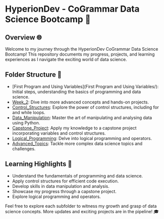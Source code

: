 # HyperionDev - CoGrammar Data Science Bootcamp 🚀

## Overview 🌐
Welcome to my journey through the HyperionDev CoGrammar Data Science Bootcamp! This repository documents my progress, projects, and learning experiences as I navigate the exciting world of data science.

## Folder Structure 📂
- [First Program and Using Variables](First Program and Using Variables/): Initial steps, understanding the basics of programming and data science.
- [Week_2](Week_2/): Dive into more advanced concepts and hands-on projects.
- [Control_Structures](Control_Structures/): Explore the power of control structures, including for and while loops.
- [Data_Manipulation](Data_Manipulation/): Master the art of manipulating and analysing data using Python.
- [Capstone_Project](Capstone_Project/): Apply my knowledge to a capstone project incorporating variables and control structures.
- [Logical_Programming](Logical_Programming/): Delve into logical programming and operators.
- [Advanced_Topics](Advanced_Topics/): Tackle more complex data science topics and challenges.

## Learning Highlights 🚀
- Understand the fundamentals of programming and data science.
- Apply control structures for efficient code execution.
- Develop skills in data manipulation and analysis.
- Showcase my progress through a capstone project.
- Explore logical programming and operators.

Feel free to explore each subfolder to witness my growth and grasp of data science concepts. More updates and exciting projects are in the pipeline! 🎓
